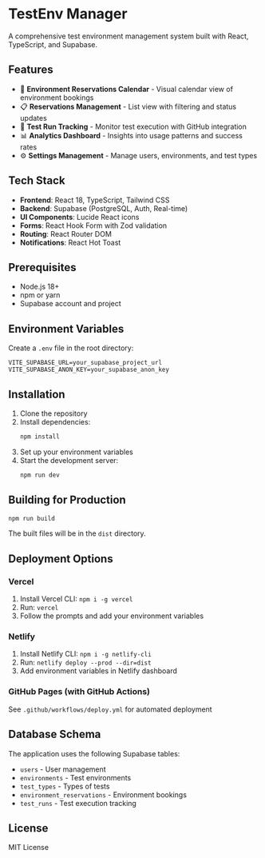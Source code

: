 # TestEnv Manager

A comprehensive test environment management system built with React, TypeScript, and Supabase.

## Features

- 📅 **Environment Reservations Calendar** - Visual calendar view of environment bookings
- 📋 **Reservations Management** - List view with filtering and status updates
- 🧪 **Test Run Tracking** - Monitor test execution with GitHub integration
- 📊 **Analytics Dashboard** - Insights into usage patterns and success rates
- ⚙️ **Settings Management** - Manage users, environments, and test types

## Tech Stack

- **Frontend**: React 18, TypeScript, Tailwind CSS
- **Backend**: Supabase (PostgreSQL, Auth, Real-time)
- **UI Components**: Lucide React icons
- **Forms**: React Hook Form with Zod validation
- **Routing**: React Router DOM
- **Notifications**: React Hot Toast

## Prerequisites

- Node.js 18+ 
- npm or yarn
- Supabase account and project

## Environment Variables

Create a `.env` file in the root directory:

```env
VITE_SUPABASE_URL=your_supabase_project_url
VITE_SUPABASE_ANON_KEY=your_supabase_anon_key
```

## Installation

1. Clone the repository
2. Install dependencies:
   ```bash
   npm install
   ```
3. Set up your environment variables
4. Start the development server:
   ```bash
   npm run dev
   ```

## Building for Production

```bash
npm run build
```

The built files will be in the `dist` directory.

## Deployment Options

### Vercel
1. Install Vercel CLI: `npm i -g vercel`
2. Run: `vercel`
3. Follow the prompts and add your environment variables

### Netlify
1. Install Netlify CLI: `npm i -g netlify-cli`
2. Run: `netlify deploy --prod --dir=dist`
3. Add environment variables in Netlify dashboard

### GitHub Pages (with GitHub Actions)
See `.github/workflows/deploy.yml` for automated deployment

## Database Schema

The application uses the following Supabase tables:
- `users` - User management
- `environments` - Test environments
- `test_types` - Types of tests
- `environment_reservations` - Environment bookings
- `test_runs` - Test execution tracking

## License

MIT License